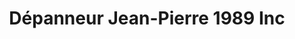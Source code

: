 ---
title: "Dépanneur Jean-Pierre 1989 Inc"
url: /sainte-marguerite-du-lac-masson/depanneur-jean-pierre-1989-inc/
shop: convenience
---